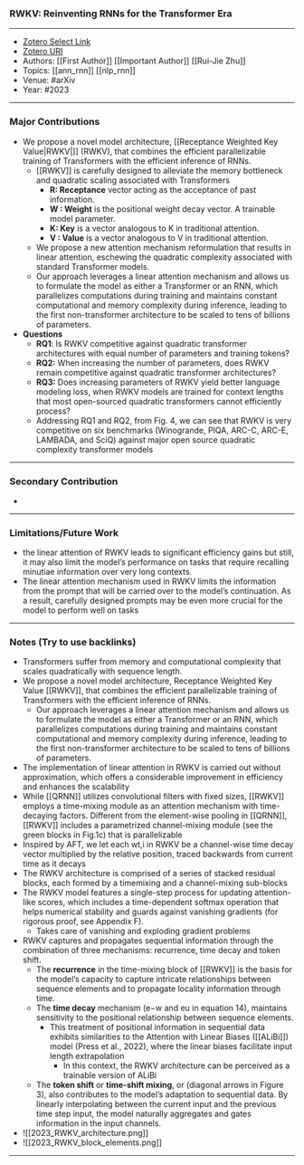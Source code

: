 ### RWKV: Reinventing RNNs for the Transformer Era
---
- [Zotero Select Link](zotero://select/groups/2480461/items/RYRWINKQ)
- [Zotero URI](https://www.zotero.org/groups/2480461/items/RYRWINKQ)
- Authors: [[First Author]] [[Important Author]] [[Rui-Jie Zhu]] 
- Topics: [[ann_rnn]] [[nlp_rnn]]
- Venue: #arXiv
- Year: #2023

---
### Major Contributions
- We propose a novel model architecture, [[Receptance Weighted Key Value|RWKV|]] (RWKV), that combines the efficient parallelizable training of Transformers with the efficient inference of RNNs. 
	- [[RWKV]] is carefully designed to alleviate the memory bottleneck and quadratic scaling associated with Transformers
		- **R: Receptance** vector acting as the acceptance of past information.
		- **W : Weight** is the positional weight decay vector. A trainable model parameter.
		- **K: Key** is a vector analogous to K in traditional attention.
		- **V : Value** is a vector analogous to V in traditional attention.
	- We propose a new attention mechanism reformulation that results in linear attention, eschewing the quadratic complexity associated with standard Transformer models.
	- Our approach leverages a linear attention mechanism and allows us to formulate the model as either a Transformer or an RNN, which parallelizes computations during training and maintains constant computational and memory complexity during inference, leading to the first non-transformer architecture to be scaled to tens of billions of parameters.
- **Questions**
	- **RQ1**: Is RWKV competitive against quadratic transformer architectures with equal number of parameters and training tokens?
	- **RQ2:** When increasing the number of parameters, does RWKV remain competitive against quadratic transformer architectures?
	- **RQ3:** Does increasing parameters of RWKV yield better language modeling loss, when RWKV models are trained for context lengths that most open-sourced quadratic transformers cannot efficiently process?
	- Addressing RQ1 and RQ2, from Fig. 4, we can see that RWKV is very competitive on six benchmarks (Winogrande, PIQA, ARC-C, ARC-E, LAMBADA, and SciQ) against major open source quadratic complexity transformer models
---
### Secondary Contribution
- 
---
### Limitations/Future Work
- the linear attention of RWKV leads to significant efficiency gains but still, it may also limit the model’s performance on tasks that require recalling minutiae information over very long contexts.
- The linear attention mechanism used in RWKV limits the information from the prompt that will be carried over to the model’s continuation. As a result, carefully designed prompts may be even more crucial for the model to perform well on tasks
---
### Notes (Try to use backlinks)
- Transformers suffer from memory and computational complexity that scales quadratically with sequence length.
- We propose a novel model architecture, Receptance Weighted Key Value [[RWKV]], that combines the efficient parallelizable training of Transformers with the efficient inference of RNNs.
	- Our approach leverages a linear attention mechanism and allows us to formulate the model as either a Transformer or an RNN, which parallelizes computations during training and maintains constant computational and memory complexity during inference, leading to the first non-transformer architecture to be scaled to tens of billions of parameters.
- The implementation of linear attention in RWKV is carried out without approximation, which offers a considerable improvement in efficiency and enhances the scalability
- While [[QRNN]] utilizes convolutional filters with fixed sizes, [[RWKV]] employs a time-mixing module as an attention mechanism with time-decaying factors. Different from the element-wise pooling in [[QRNN]], [[RWKV]] includes a parametrized channel-mixing module (see the green blocks in Fig.1c) that is parallelizable
- Inspired by AFT, we let each wt,i in RWKV be a channel-wise time decay vector multiplied by the relative position, traced backwards from current time as it decays
- The RWKV architecture is comprised of a series of stacked residual blocks, each formed by a timemixing and a channel-mixing sub-blocks
- The RWKV model features a single-step process for updating attention-like scores, which includes a time-dependent softmax operation that helps numerical stability and guards against vanishing gradients (for rigorous proof, see Appendix F). 
	- Takes care of vanishing and exploding gradient problems
- RWKV captures and propagates sequential information through the combination of three mechanisms: recurrence, time decay and token shift.
	- The **recurrence** in the time-mixing block of [[RWKV]] is the basis for the model’s capacity to capture intricate relationships between sequence elements and to propagate locality information through time. 
	- The **time decay** mechanism (e−w and eu in equation 14), maintains sensitivity to the positional relationship between sequence elements.
		- This treatment of positional information in sequential data exhibits similarities to the Attention with Linear Biases ([[ALiBi]]) model (Press et al., 2022), where the linear biases facilitate input length extrapolation
			- In this context, the RWKV architecture can be perceived as a trainable version of ALiBi
	- The **token shift** or **time-shift mixing**, or (diagonal arrows in Figure 3), also contributes to the model’s adaptation to sequential data. By linearly interpolating between the current input and the previous time step input, the model naturally aggregates and gates information in the input channels.
- ![[2023_RWKV_architecture.png]]
- ![[2023_RWKV_block_elements.png]]
---

